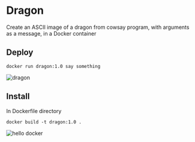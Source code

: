 # Dragon
Create an ASCII image of a dragon from cowsay program, with arguments as a message, in a Docker container

## Deploy
```
docker run dragon:1.0 say something
```

![dragon](https://user-images.githubusercontent.com/22846310/192115090-eb25d185-20fe-43be-a179-ae125b3cecdf.png)


## Install
In Dockerfile directory

```
docker build -t dragon:1.0 .
```

![hello docker](https://user-images.githubusercontent.com/22846310/192115213-8c781510-12bc-4ef6-888f-7f07092a057d.png)
